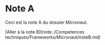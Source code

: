 # Note A

Ceci est la note A du dossier Micronaut.

[Aller à la note B](note:./Competences techniques/Frameworks/Micronaut/noteB.md)
